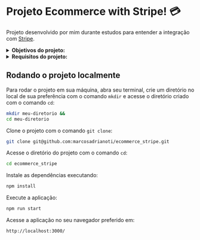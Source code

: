 # Projeto Ecommerce with Stripe! :credit_card:
Projeto desenvolvido por mim durante estudos para entender a integração com [Stripe](https://stripe.com/br).

<details>
<summary><strong>Objetivos do projeto:</strong></summary>

  * Aprender a integração com Stripe.
  * Estudar a estilização com CSS.
  * Desafio: Após o funcionamento básico, prosseguir com a implementação de um banco de dados mysql via docker para os produtos do ecommerce.   
</details>
<details>
<summary><strong> Requisitos do projeto:</strong></summary>

  * Desenvolver um Ecommerce básico.
  * Configurar a integração com Stripe.
</details>
  
## Rodando o projeto localmente

Para rodar o projeto em sua máquina, abra seu terminal, crie um diretório no local de sua preferência com o comando `mkdir` e acesse o diretório criado com o comando `cd`:

```bash
mkdir meu-diretorio &&
cd meu-diretorio
```

Clone o projeto com o comando `git clone`:

```bash
git clone git@github.com:marcosadrianoti/ecommerce_stripe.git
```

Acesse o diretório do projeto com o comando `cd`:

```bash
cd ecommerce_stripe
```

Instale as dependências executando:

```bash
npm install
```

Execute a aplicação:

```bash
npm run start
```

Acesse a aplicação no seu navegador preferido em:

```bash
http://localhost:3000/
```